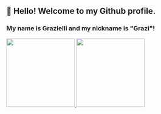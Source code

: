 
## 👋 Hello! Welcome to my Github profile.
### My name is Grazielli and my nickname is "Grazi"! 

<div>
<a href="https://github.com/bertiGrazi">
<img height="180em" src="https://github-readme-stats.vercel.app/api/top-langs/?ubertiGrazi&layout=compact&langs_count=7&theme=dracula"/>
<img height="180em" src="https://github-readme-stats.vercel.app/api?bertiGrazi&show_icons=true&theme=dracula&include_all_commits=true&count_private=true"/>
</div>
